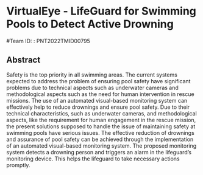 # VirtualEye - LifeGuard for Swimming Pools to Detect Active Drowning
#Team ID: : PNT2022TMID00795
## Abstract
Safety is the top priority in all swimming areas. The current systems expected to address the problem of ensuring pool safety have significant problems due to technical aspects such as underwater cameras and methodological aspects such as the need for human intervention in rescue missions. The use of an automated visual-based monitoring system can effectively help to reduce drownings and ensure pool safety. Due to their technical characteristics, such as underwater cameras, and methodological aspects, like the requirement for human engagement in the rescue mission, the present solutions supposed to handle the issue of maintaining safety at swimming pools have serious issues. The effective reduction of drownings and assurance of pool safety can be achieved through the implementation of an automated visual-based monitoring system. The proposed monitoring system detects a drowning person and triggers an alarm in the lifeguard’s monitoring device. This helps the lifeguard to take necessary actions promptly.
